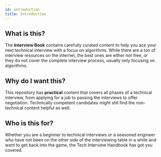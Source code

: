 ```yaml
---
id: introduction
title: Introduction
---
```


## What is this?

The **Interview Book** contains carefully curated content to help you ace your next technical interview with a focus on algorithms. While there are a ton of interview resources on the internet, the best ones are either not free, or they do not cover the complete interview process, usually only focusing on algorithms.

## Why do I want this?

This repository has **practical** content that covers all phases of a technical interview, from applying for a job to passing the interviews to offer negotiation. Technically competent candidates might still find the non-technical content helpful as well.

## Who is this for?

Whether you are a beginner to technical interviews or a seasoned engineer who have not been on the other side of the interviewing table in a while and want to get back into the game, the Tech Interview Handbook has got you covered.
